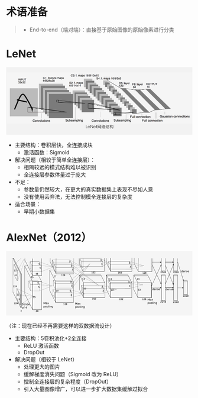 

# 术语准备

> - End-to-end（端对端）：直接基于原始图像的原始像素进行分类



# LeNet

![LeNet](.\images\LeNet.PNG)

- 主要结构：卷积层快，全连接成块
  - 激活函数：Sigmoid
- 解决问题（相较于简单全连接层）：
  - 相隔较远的模式结构难以被识别
  - 全连接层参数体量过于庞大
- 不足：
  - 参数量仍然较大，在更大的真实数据集上表现不尽如人意
  - 没有使用丢弃法，无法控制模全连接层的复杂度
- 适合场景：
  - 早期小数据集



# AlexNet（2012）

![AlexNet](./images/AlexNet.PNG)

（注：现在已经不再需要这样的双数据流设计）

- 主要结构：5卷积池化+2全连接
  - ReLU 激活函数
  - DropOut
- 解决问题（相较于 LeNet）
  - 处理更大的图片
  - 缓解梯度消失问题（Sigmoid 改为 ReLU）
  - 控制全连接层的复杂程度（DropOut）
  - 引入大量图像增广，可以进一步扩大数据集缓解过拟合
